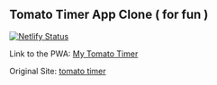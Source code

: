 ## Tomato Timer App Clone ( for fun )
[![Netlify Status](https://api.netlify.com/api/v1/badges/4e2c3507-1639-4dc8-a97c-0c2a86f0e563/deploy-status)](https://app.netlify.com/sites/tod-tomato-timer/deploys)

Link to the PWA: [My Tomato Timer](https://tod-tomato-timer.netlify.app/)

Original Site: [tomato timer](https://tomato-timer.com/)
